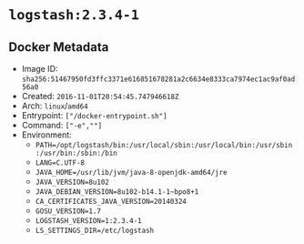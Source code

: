 # `logstash:2.3.4-1`

## Docker Metadata

- Image ID: `sha256:51467950fd3ffc3371e616851678281a2c6634e8333ca7974ec1ac9af0ad56a0`
- Created: `2016-11-01T20:54:45.747946618Z`
- Arch: `linux`/`amd64`
- Entrypoint: `["/docker-entrypoint.sh"]`
- Command: `["-e",""]`
- Environment:
  - `PATH=/opt/logstash/bin:/usr/local/sbin:/usr/local/bin:/usr/sbin:/usr/bin:/sbin:/bin`
  - `LANG=C.UTF-8`
  - `JAVA_HOME=/usr/lib/jvm/java-8-openjdk-amd64/jre`
  - `JAVA_VERSION=8u102`
  - `JAVA_DEBIAN_VERSION=8u102-b14.1-1~bpo8+1`
  - `CA_CERTIFICATES_JAVA_VERSION=20140324`
  - `GOSU_VERSION=1.7`
  - `LOGSTASH_VERSION=1:2.3.4-1`
  - `LS_SETTINGS_DIR=/etc/logstash`
